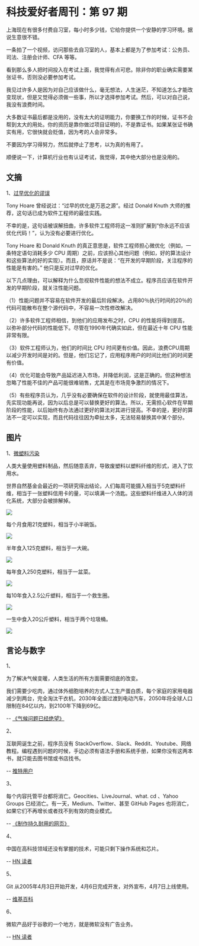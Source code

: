 # 科技爱好者周刊：第 97 期

上海现在有很多付费自习室，每小时多少钱，它给你提供一个安静的学习环境。据说生意很不错。

一条拍了一个视频，访问那些去自习室的人，基本上都是为了参加考试：公务员、司法、注册会计师、CFA 等等。

看到那么多人把时间投入在考试上面，我觉得有点可悲。除非你的职业确实需要某张证书，否则没必要参加考试。

我见过许多人是因为对自己应该做什么，毫无想法，人生迷茫，不知道怎么才能改变现状，但是又觉得必须做一些事，所以才选择参加考试。然后，可以对自己说，我没有浪费时间。

大多数证书最后都是没用的，没有太大的证明能力，你要换工作的时候，证书不会帮到太大的用处。你的资历是靠你做过项目证明的，不是靠证书。如果某张证书确实有用，它很快就会贬值，因为考的人会非常多。

不要因为学习得努力，然后就停止了思考，以为真的有用了。

顺便说一下，计算机行业也有认证考试，我觉得，其中绝大部分也是没用的。

## 文摘

1、[过早优化的谬误](https://ubiquity.acm.org/article.cfm?id=1513451)

Tony Hoare 曾经说过：“过早的优化是万恶之源”。经过 Donald Knuth 大师的推荐，这句话已成为软件工程师的最佳实践。

不幸的是，这句话被误解扭曲，许多软件工程师将这一准则扩展到“你永远不应该优化代码！”，认为没有必要进行优化。

Tony Hoare 和 Donald Knuth 的真正意思是，软件工程师担心微优化（例如，一条特定语句消耗多少 CPU 周期）之前，应该担心其他问题（例如，好的算法设计和这些算法的好的实现）。而且，原话并不是说：“在开发的早期阶段，关注程序的性能是有害的。” 他只是反对过早的优化。

以下几点理由，可以解释为什么忽视软件性能的想法不成立。程序员应该在软件开发的早期阶段，就关注性能问题。

（1）性能问题并不容易在软件开发的最后阶段解决。占用80％执行时间的20％的代码可能散布在整个源代码中，不容易一次性修改解决。

（2）许多软件工程师相信，到他们的应用发布之时，CPU 的性能将得到提高，以弥补部分代码的性能低下。尽管在1990年代确实如此，但在最近十年 CPU 性能非常有限。

（3）软件工程师认为，他们的时间比 CPU 时间更有价值。因此，浪费CPU周期以减少开发时间是对的。但是，他们忘记了，应用程序用户的时间比他们的时间更有价值。

（4）优化可能会导致产品延迟进入市场，并降低利润，这是正确的。但这种想法忽略了性能不佳的产品可能很难销售，尤其是在市场竞争激烈的情况下。

（5）有些程序员认为，几乎没有必要确保在软件的设计阶段，就使用最佳算法，先实现功能再说，因为以后总是可以替换更好的算法。所以，无需担心软件在早期阶段的性能，以后始终有办法通过更好的算法对其进行提高。不幸的是，更好的算法不一定可以实现，而且代码往往因为牵扯太多，无法轻易替换其中某个部分。

## 图片

1、[微塑料污染](https://graphics.reuters.com/ENVIRONMENT-PLASTIC/0100B4TF2MQ/index.html)

人类大量使用塑料制品，然后随意丢弃，导致废塑料以塑料纤维的形式，进入了饮用水。

世界自然基金会最近的一项研究得出结论，人们每周可能摄入相当于5克塑料纤维，相当于一张塑料信用卡的量，可以填满一个汤匙。这些塑料纤维进入人体的消化系统，大部分会被排解掉。

![](https://www.wangbase.com/blogimg/asset/202001/bg2020010105.jpg)

每个月食用21克塑料，相当于小半碗饭。

![](https://www.wangbase.com/blogimg/asset/202001/bg2020010106.jpg)

半年食入125克塑料，相当于一大碗。

![](https://www.wangbase.com/blogimg/asset/202001/bg2020010107.jpg)

每年食入250克塑料，相当于一盆菜。

![](https://www.wangbase.com/blogimg/asset/202001/bg2020010108.jpg)

每10年食入2.5公斤塑料，相当于一个救生圈。

![](https://www.wangbase.com/blogimg/asset/202001/bg2020010109.jpg)

一生中食入20公斤塑料，相当于两个垃圾桶。

![](https://www.wangbase.com/blogimg/asset/202001/bg2020010110.jpg)

## 言论与数字

1、

为了解决气候变暖，人类生活的所有方面需要彻底的改变。

我们需要少吃肉，通过体外细胞培养的方式人工生产蛋白质，每个家庭的家用电器减少到两台，完全淘汰干衣机，2030年全面过渡到电动汽车，2050年将全球人口限制在84亿以内，到2100年下降到69亿。

-- [《气候问题已经绝望》](https://www.thenewatlantis.com/publications/after-climate-despair)

2、

互联网诞生之前，程序员没有 StackOverflow、Slack、Reddit、Youtube、网络教程。编程遇到问题的时候，手边必须有语法手册和系统手册，如果你没有这两本书，就只能去图书馆或书店找书。

-- [推特用户](https://twitter.com/rkunboxed/status/1207301873218154497)

3、

每个内容托管平台都将消亡。Geocities、LiveJournal、what. cd 、Yahoo Groups 已经消亡。有一天，Medium、Twitter、甚至 GitHub Pages 也将消亡，如果它们不再增长或者找不到有效的商业模式。

-- [《制作持久耐用的网页》](https://jeffhuang.com/designed_to_last/)

4、

中国在高科技领域还没有掌握的技术，可能只剩下操作系统和芯片。

-- [HN 读者](https://news.ycombinator.com/item?id=21843913)

5、

Git 从2005年4月3日开始开发，4月6日完成开发，对外宣布，4月7日上线使用。

-- [维基百科](https://en.wikipedia.org/wiki/Git#History)

6、

微软产品好于谷歌的一个地方，就是微软没有广告业务。

-- [HN 读者](https://news.ycombinator.com/item?id=21853885)

